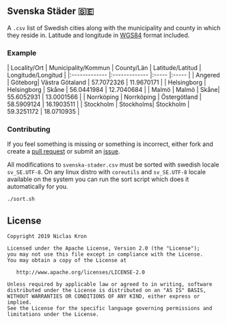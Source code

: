 ## Svenska Städer 🇸🇪
A `.csv` list of Swedish cities along with the municipality and county in which they reside in. Latitude and longitude in [WGS84](https://en.wikipedia.org/wiki/World_Geodetic_System#A_new_World_Geodetic_System:_WGS_84) format included.

### Example
| Locality/Ort | Municipality/Kommun | County/Län | Latitude/Latitud | Longitude/Longitud |
|:------------- |:------------- |:----- |:----- |
| Angered | Göteborg| Västra Götaland | 57.7072326 | 11.9670171 |
| Helsingborg | Helsingborg | Skåne | 56.0441984 | 12.7040684 |
| Malmö | Malmö | Skåne| 55.6052931 | 13.0001566 |
| Norrköping | Norrköping | Östergötland | 58.5909124 | 16.1903511 |
| Stockholm | Stockholms| Stockholm | 59.3251172 | 18.0710935 |

### Contributing
If you feel something is missing or something is incorrect, either fork and create 
a [pull request](https://github.com/sphrak/svenska-stader/pulls) or submit an [issue](https://github.com/sphrak/svenska-stader/issues). 

All modifications to `svenska-stader.csv` must be sorted with swedish locale `sv_SE.UTF-8`.
On any linux distro with `coreutils` and `sv_SE.UTF-8` locale available on the system
you can run the sort script which does it automatically for you.

```sh
./sort.sh
```

## License

	Copyright 2019 Niclas Kron

	Licensed under the Apache License, Version 2.0 (the "License");
	you may not use this file except in compliance with the License.
	You may obtain a copy of the License at

	   http://www.apache.org/licenses/LICENSE-2.0

	Unless required by applicable law or agreed to in writing, software
	distributed under the License is distributed on an "AS IS" BASIS,
	WITHOUT WARRANTIES OR CONDITIONS OF ANY KIND, either express or implied.
	See the License for the specific language governing permissions and
	limitations under the License.
